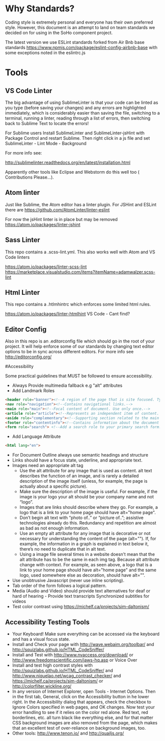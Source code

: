 # Why Standards?

Coding style is extremely personal and everyone has their own preferred style. However, this document is an attempt to land on team standards we decided on for using in the SoHo component project.

The latest version we use ESLint standards forked from Air Bnb base standards https://www.npmjs.com/package/eslint-config-airbnb-base with some exceptions noted in the
eslintrc.js

# <i class="icon-wrench"></i> Tools

## VS Code Linter

The big advantage of using SublimeLinter is that your code can be linted as you type (before saving your changes) and any errors are highlighted immediately, which is considerably easier than saving the file, switching to a terminal, running a linter, reading through a list of errors, then switching back to Sublime Text to locate the errors!

For Sublime users Install SublimeLinter and SublimeLinter-jsHint with Package Control and restart Sublime. Then right click in a js file and set SublimeLinter - Lint Mode - Background

For more info see:

http://sublimelinter.readthedocs.org/en/latest/installation.html

Apparently other tools like Eclipse and Webstorm do this well too ( Contributions Please...).

## Atom linter

Just like Sublime, the Atom editor has a linter plugin. For JSHint and ESLint there are https://github.com/AtomLinter/linter-eslint

For now the jsHint linter is in place but may be removed https://atom.io/packages/linter-jshint


## Sass Linter

This repo contains a .scss-lint.yml. This also works well with Atom and VS Code linters

https://atom.io/packages/linter-scss-lint
https://marketplace.visualstudio.com/items?itemName=adamwalzer.scss-lint

## Html Linter

This repo contains a .htlmhintrc which enforces some limited html rules.

https://atom.io/packages/linter-htmlhint
VS Code - Cant find?

## Editor Config

Also in this repo is an .editorconfig file which should go in the root of your project. It will help enforce some of our standards by changing text editor options to be in sync across different editors. For more info see http://editorconfig.org/

#Accessibility

Some practical guidelines that MUST be followed to ensure accessibility.

 -  Always Provide multimedia fallback e.g "alt" attributes
 -  Add Landmark Roles
```html
<header role="banner"><!--A region of the page that is site focused. Typically your global page header.-->
<nav role="navigation"><!--Contains navigational links.-->
<main role="main"><!--Focal content of document. Use only once.-->
<article role="article"><!--Represents an independent item of content. Use only once on outermost element of this type.-->
<aside role="complementary"><!--Supporting section related to the main content even when separated.-->
<footer role="contentinfo"><!--Contains information about the document (meta info, copyright, company info, etc).-->
<form role="search"> <!--Add a search role to your primary search form.-->
```
 -  Add Language Attribute
```html
<html lang="en">
```
 - For Document Outline always use semantic headings and structure
 - Links should have a focus state, underline, and appropriate text.
 - Images need an appropriate alt tag
   - Use the alt attribute for any image that is used as content. alt text describes the function of an image, and is rarely a detailed description of the image itself (unless, for example, the page is actually about a specific picture).
   - Make sure the description of the image is useful. For example, if the image is your logo your alt should be your company name and not “logo”.
   - Images that are links should describe where they go. For example, a logo that is a link to your home page should have alt="home page".
   - Don’t begin alt text with “photo of..” or “picture of..”; assistive technologies already do this. Redundancy and repetition are almost as bad as not enough information.
   - Use an empty alt attribute for any image that is decorative or not necessary for understanding the content of the page (alt=""). If, for example, the information in a graph is explained in text below it, there’s no need to duplicate that in alt text.
   - Using a image file several times in a website doesn’t mean that the alt attribute has to be the same in each img tag. Because alt attribute change with context. For example, as seen above, a logo that is a link to your home page should have alt="home page" and the same logo, used somewhere else as decoration, should have alt="".
 - Use unobtrusive Javascript (never use inline scripting).
 - Tab order of the form follows a logical pattern.
 - Media (Audio and Video) should provide text alternatives for deaf or hard of hearing - Provide text transcripts Synchronized subtitles for videos
 - Test color contrast using https://michelf.ca/projects/sim-daltonism/

## Accessibility Testing Tools
-  Your Keyboard! Make sure everything can be accessed via the keyboard and has a visual focus state.
-  Install and Check your page with http://wave.webaim.org/toolbar/ and http://squizlabs.github.io/HTML_CodeSniffer/
-  Install and Test with http://www.nvaccess.org/download/ or http://www.freedomscientific.com/jaws-hq.asp or Voice Over
- Install and test high contrast styles with http://squizlabs.github.io/HTML_CodeSniffer/ and http://www.niquelao.net/wcag_contrast_checker/ and https://michelf.ca/projects/sim-daltonism/ or http://colorfilter.wickline.org/
- In any version of Internet Explorer, open Tools - Internet Options. Then in the first tab, General, click on the Accessibility button in he lower right.
In the Accessibility dialog that appears, check the checkbox to Ignore Colors specified in web pages, and OK changes. Now test your error handling to see if it relies on the color red alone. Red text, red borderlines, etc. all turn black like everything else, and for that matter CSS background images are also removed from the page, which makes that an excellent test of over-reliance on background images, too.
- Other tools: http://www.tenon.io/ and http://quailjs.org/
